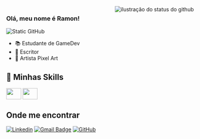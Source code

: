 
<img align='right' src="https://github-readme-stats.vercel.app/api?username=RamonSouza-Sil&show_icons=true&title_color=783c00&text_color=af552e&icon_color=783c00&bg_color=f8efd4&cache_seconds=2300" alt="ilustração do status do github">

### Olá, meu nome é Ramon!

<img src="https://img.shields.io/static/v1?label=Overview&message=RamonSouza&color=f8efd4&style=for-the-badge&logo=GitHub" alt="Static GitHub">


- 📚 Estudante de GameDev
- 📖 Escritor
- 🎨 Artista Pixel Art

  
## 🚀 Minhas Skills

<code><img align="center"  height="30" width="40" src="https://cdn.jsdelivr.net/gh/devicons/devicon/icons/unity/unity-original.svg" width="40"></code>
<code><img align="center"  height="30" width="40" src="https://cdn.jsdelivr.net/gh/devicons/devicon/icons/csharp/csharp-original.svg" width="40"></code>

## Onde me encontrar
[![Linkedin](https://img.shields.io/badge/-RamonSouza-blue?style=flat-square&logo=Linkedin&logoColor=white&link=https://www.linkedin.com/in/ramonsouzadasilva/)](LINK-DO-SEU-LINKEDIN)
[![Gmail Badge](https://img.shields.io/badge/-seuemail@email.com-006bed?style=flat-square&logo=Gmail&logoColor=white&link=mailto:SEU-EMAIL)](mailto:SEU-EMAIL)
[![GitHub](https://img.shields.io/github/followers/iuricode?label=follow&style=social)](LINK-DO-SEU-GITHUB)
  
</div>
